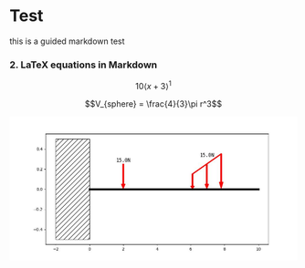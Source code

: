 # **Test**

this is a guided markdown test

### **2. LaTeX equations in Markdown**

$$10 {\left\langle x + 3 \right\rangle}^{1}$$

$$V_{sphere} = \frac{4}{3}\pi r^3$$

![Test Beam](../plots/plot_202221212301.jpg)

